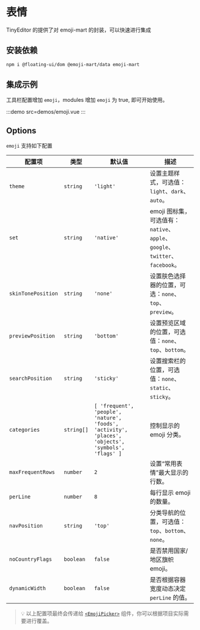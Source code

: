 # 表情

TinyEditor 的提供了对 emoji-mart 的封装，可以快速进行集成

## 安装依赖

```bash
npm i @floating-ui/dom @emoji-mart/data emoji-mart
```

## 集成示例

工具栏配置增加 `emoji`，modules 增加 `emoji` 为 true, 即可开始使用。

:::demo src=demos/emoji.vue
:::

## Options

`emoji` 支持如下配置

| 配置项             | 类型       | 默认值                                                                                             | 描述                                                                         |
| ------------------ | ---------- | -------------------------------------------------------------------------------------------------- | ---------------------------------------------------------------------------- |
| `theme`            | `string`   | `'light'`                                                                                          | 设置主题样式，可选值：`light`、`dark`、`auto`。                              |
| `set`              | `string`   | `'native'`                                                                                         | emoji 图标集，可选值有：`native`、`apple`、`google`、`twitter`、`facebook`。 |
| `skinTonePosition` | `string`   | `'none'`                                                                                           | 设置肤色选择器的位置，可选：`none`、`top`、`preview`。                       |
| `previewPosition`  | `string`   | `'bottom'`                                                                                         | 设置预览区域的位置，可选值：`none`、`top`、`bottom`。                        |
| `searchPosition`   | `string`   | `'sticky'`                                                                                         | 设置搜索栏的位置，可选值：`none`、`static`、`sticky`。                       |
| `categories`       | `string[]` | `[ 'frequent', 'people', 'nature', 'foods', 'activity', 'places', 'objects', 'symbols', 'flags' ]` | 控制显示的 emoji 分类。                                                      |
| `maxFrequentRows`  | `number`   | `2`                                                                                                | 设置“常用表情”最大显示的行数。                                               |
| `perLine`          | `number`   | `8`                                                                                                | 每行显示 emoji 的数量。                                                      |
| `navPosition`      | `string`   | `'top'`                                                                                            | 分类导航的位置，可选值：`top`、`bottom`、`none`。                            |
| `noCountryFlags`   | `boolean`  | `false`                                                                                            | 是否禁用国家/地区旗帜 emoji。                                                |
| `dynamicWidth`     | `boolean`  | `false`                                                                                            | 是否根据容器宽度动态决定 `perLine` 的值。                                    |

> 💡 以上配置项最终会传递给 [`<EmojiPicker>`](https://github.com/missive/emoji-mart#-emoji-component) 组件，你可以根据项目实际需要进行覆盖。
